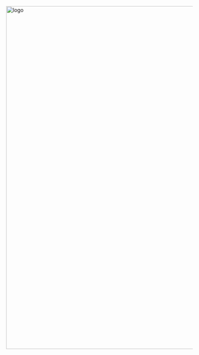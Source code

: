 
<img width="926" alt="logo" src="https://github.com/svetlanasieber/Software-Engineering--Path-SoftUni/assets/135451084/e6b4ec56-ace9-408f-9e93-9fe7635da47c">
